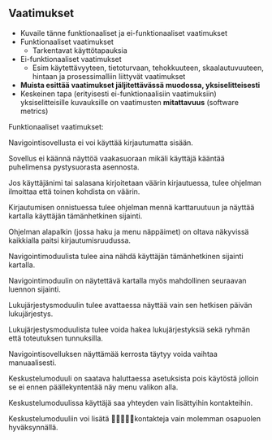## Vaatimukset 

* Kuvaile tänne funktionaaliset ja ei-funktionaaliset vaatimukset
* Funktionaaliset vaatimukset
  * Tarkentavat käyttötapauksia
* Ei-funktionaaliset vaatimukset
  * Esim käytettävyyteen, tietoturvaan, tehokkuuteen, skaalautuvuuteen, hintaan ja prosessimalliin liittyvät vaatimukset
* **Muista esittää vaatimukset jäljitettävässä muodossa, yksiselitteisesti**
* Keskeinen tapa (erityisesti ei-funktionaalisiin vaatimuksiin) yksiselitteisille kuvauksille on vaatimusten **mitattavuus** (software metrics)


Funktionaaliset vaatimukset:

Navigointisovellusta ei voi käyttää kirjautumatta sisään.

Sovellus ei käännä näyttöä vaakasuoraan mikäli käyttäjä kääntää puhelimensa pystysuorasta asennosta.

Jos käyttäjänimi tai salasana kirjoitetaan väärin kirjautuessa, tulee ohjelman ilmoittaa että toinen kohdista on väärin.

Kirjautumisen onnistuessa tulee ohjelman mennä karttaruutuun ja näyttää kartalla käyttäjän tämänhetkinen sijainti.

Ohjelman alapalkin (jossa haku ja menu näppäimet) on oltava näkyvissä kaikkialla paitsi kirjautumisruudussa.

Navigointimoduulista tulee aina nähdä käyttäjän tämänhetkinen sijainti kartalla.

Navigointimoduulin on näytettävä kartalla myös mahdollinen seuraavan luennon sijainti.

Lukujärjestysmoduulin tulee avattaessa näyttää vain sen hetkisen päivän lukujärjestys.

Lukujärjestysmoduulista tulee voida hakea lukujärjestyksiä sekä ryhmän että toteutuksen tunnuksilla.

Navigointisovelluksen näyttämää kerrosta täytyy voida vaihtaa manuaalisesti.

Keskustelumoduuli on saatava haluttaessa asetuksista pois käytöstä jolloin se ei ennen päällekyntentää näy menu valikon alla.

Keskustelumoduulissa käyttäjä saa yhteyden vain lisättyihin kontakteihin.

Keskustelumoduuliin voi lisätä kontakteja vain molemman osapuolen hyväksynnällä.




